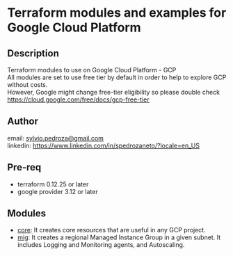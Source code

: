 # Terraform modules and examples for Google Cloud Platform

## Description
Terraform modules to use on Google Cloud Platform - GCP  
All modules are set to use free tier by default in order to help to explore GCP without costs.  
However, Google might change free-tier eligibility so please double check https://cloud.google.com/free/docs/gcp-free-tier

## Author
email: sylvio.pedroza@gmail.com  
linkedin: https://www.linkedin.com/in/spedrozaneto/?locale=en_US

## Pre-req
- terraform 0.12.25 or later
- google provider 3.12 or later

## Modules
- [core](./core): It creates core resources that are useful in any GCP project.
- [mig](./mig): It creates a regional Managed Instance Group in a given subnet. It includes Logging and Monitoring agents, and Autoscaling.

